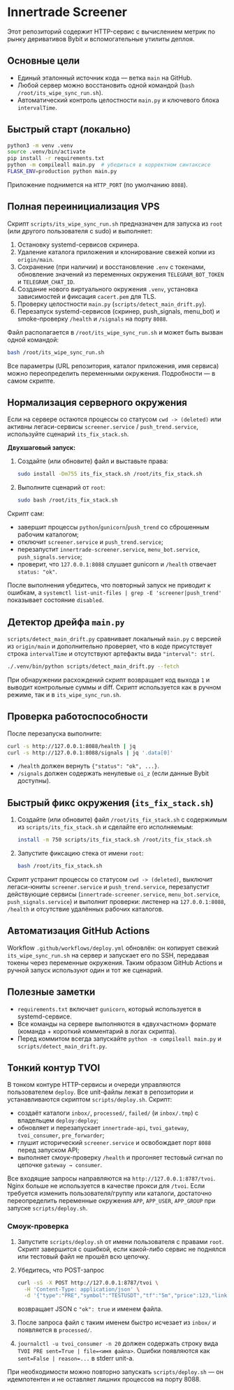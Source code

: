 # Innertrade Screener

Этот репозиторий содержит HTTP-сервис c вычислением метрик по рынку деривативов Bybit и вспомогательные утилиты деплоя.

## Основные цели

* Единый эталонный источник кода — ветка `main` на GitHub.
* Любой сервер можно восстановить одной командой (`bash /root/its_wipe_sync_run.sh`).
* Автоматический контроль целостности `main.py` и ключевого блока `intervalTime`.

## Быстрый старт (локально)

```bash
python3 -m venv .venv
source .venv/bin/activate
pip install -r requirements.txt
python -m compileall main.py  # убедиться в корректном синтаксисе
FLASK_ENV=production python main.py
```

Приложение поднимется на `HTTP_PORT` (по умолчанию `8088`).

## Полная переинициализация VPS

Скрипт `scripts/its_wipe_sync_run.sh` предназначен для запуска из `root` (или другого пользователя с sudo) и выполняет:

1. Остановку systemd-сервисов скринера.
2. Удаление каталога приложения и клонирование свежей копии из `origin/main`.
3. Сохранение (при наличии) и восстановление `.env` с токенами, обновление значений из переменных окружения `TELEGRAM_BOT_TOKEN` и `TELEGRAM_CHAT_ID`.
4. Создание нового виртуального окружения `.venv`, установка зависимостей и фиксация `cacert.pem` для TLS.
5. Проверку целостности `main.py` (`scripts/detect_main_drift.py`).
6. Перезапуск systemd-сервисов (скринер, push_signals, menu_bot) и smoke-проверку `/health` и `/signals` на порту `8088`.

Файл располагается в `/root/its_wipe_sync_run.sh` и может быть вызван одной командой:

```bash
bash /root/its_wipe_sync_run.sh
```

Все параметры (URL репозитория, каталог приложения, имя сервиса) можно переопределить переменными окружения. Подробности — в самом скрипте.

## Нормализация серверного окружения

Если на сервере остаются процессы со статусом `cwd -> (deleted)` или активны легаси-сервисы `screener.service` / `push_trend.service`, используйте сценарий `its_fix_stack.sh`.

**Двухшаговый запуск:**

1. Создайте (или обновите) файл и выставьте права:

   ```bash
   sudo install -Dm755 its_fix_stack.sh /root/its_fix_stack.sh
   ```

2. Выполните сценарий от `root`:

   ```bash
   sudo bash /root/its_fix_stack.sh
   ```

Скрипт сам:

* завершит процессы `python`/`gunicorn`/`push_trend` со сброшенным рабочим каталогом;
* отключит `screener.service` и `push_trend.service`;
* перезапустит `innertrade-screener.service`, `menu_bot.service`, `push_signals.service`;
* проверит, что `127.0.0.1:8088` слушает gunicorn и `/health` отвечает `status: "ok"`.

После выполнения убедитесь, что повторный запуск не приводит к ошибкам, а `systemctl list-unit-files | grep -E 'screener|push_trend'` показывает состояние `disabled`.

## Детектор дрейфа `main.py`

`scripts/detect_main_drift.py` сравнивает локальный `main.py` c версией из `origin/main` и дополнительно проверяет, что в коде присутствует строка `intervalTime` и отсутствуют артефакты вида `"interval": str(`.

```bash
./.venv/bin/python scripts/detect_main_drift.py --fetch
```

При обнаружении расхождений скрипт возвращает код выхода `1` и выводит контрольные суммы и diff. Скрипт используется как в ручном режиме, так и в `its_wipe_sync_run.sh`.

## Проверка работоспособности

После перезапуска выполните:

```bash
curl -s http://127.0.0.1:8088/health | jq
curl -s http://127.0.0.1:8088/signals | jq '.data[0]'
```

* `/health` должен вернуть `{"status": "ok", ...}`.
* `/signals` должен содержать ненулевые `oi_z` (если данные Bybit доступны).

## Быстрый фикс окружения (`its_fix_stack.sh`)

1. Создайте (или обновите) файл `/root/its_fix_stack.sh` c содержимым из `scripts/its_fix_stack.sh` и сделайте его исполняемым:

   ```bash
   install -m 750 scripts/its_fix_stack.sh /root/its_fix_stack.sh
   ```

2. Запустите фиксацию стека от имени `root`:

   ```bash
   bash /root/its_fix_stack.sh
   ```

Скрипт устранит процессы со статусом `cwd -> (deleted)`, выключит легаси-юниты `screener.service` и `push_trend.service`, перезапустит действующие сервисы (`innertrade-screener.service`, `menu_bot.service`, `push_signals.service`) и выполнит проверки: листенер на `127.0.0.1:8088`, `/health` и отсутствие удалённых рабочих каталогов.

## Автоматизация GitHub Actions

Workflow `.github/workflows/deploy.yml` обновлён: он копирует свежий `its_wipe_sync_run.sh` на сервер и запускает его по SSH, передавая токены через переменные окружения. Таким образом GitHub Actions и ручной запуск используют один и тот же сценарий.

## Полезные заметки

* `requirements.txt` включает `gunicorn`, который используется в systemd-сервисе.
* Все команды на сервере выполняются в «двухчастном» формате (команда + короткий комментарий в логах скрипта).
* Перед коммитом всегда запускайте `python -m compileall main.py` и `scripts/detect_main_drift.py`.

## Тонкий контур TVOI

В тонком контуре HTTP-сервисы и очереди управляются пользователем `deploy`. Все unit-файлы лежат в репозитории и устанавливаются
скриптом `scripts/deploy.sh`. Скрипт:

* создаёт каталоги `inbox/`, `processed/`, `failed/` (и `inbox/.tmp`) с владельцем `deploy:deploy`;
* обновляет и перезапускает `innertrade-api`, `tvoi_gateway`, `tvoi_consumer`, `pre_forwarder`;
* глушит исторический `screener.service` и освобождает порт `8088` перед запуском API;
* выполняет смоук-проверку `/health` и прогоняет тестовый сигнал по цепочке `gateway → consumer`.

Все входящие запросы направляются на `http://127.0.0.1:8787/tvoi`. Nginx больше не используется в качестве прокси для `/tvoi`.
Если требуется изменить пользователя/группу или каталоги, достаточно переопределить переменные окружения `APP`, `APP_USER`,
`APP_GROUP` при запуске `scripts/deploy.sh`.

### Смоук-проверка

1. Запустите `scripts/deploy.sh` от имени пользователя с правами `root`. Скрипт завершится с ошибкой, если какой-либо сервис не
   поднялся или тестовый файл не прошёл всю цепочку.
2. Убедитесь, что POST-запрос

   ```bash
   curl -sS -X POST http://127.0.0.1:8787/tvoi \
     -H 'Content-Type: application/json' \
     -d '{"type":"PRE","symbol":"TESTUSDT","tf":"5m","price":123,"link":"http://example.com"}'
   ```

   возвращает JSON с `"ok": true` и именем файла.
3. После запроса файл с таким именем быстро исчезает из `inbox/` и появляется в `processed/`.
4. `journalctl -u tvoi_consumer -n 20` должен содержать строку вида `TVOI PRE sent=True | file=<имя файла>`. Ошибки
   появляются как `sent=False | reason=...` в stderr unit-а.

При необходимости можно повторно запускать `scripts/deploy.sh` — он идемпотентен и не оставляет лишних процессов на порту
8088.
